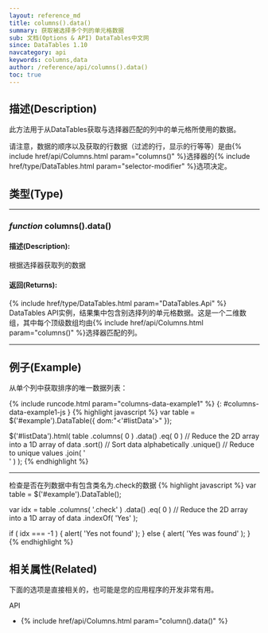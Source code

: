```yaml
---
layout: reference_md
title: columns().data()
summary: 获取被选择多个列的单元格数据
sub: 文档(Options & API) DataTables中文网
since: DataTables 1.10
navcategory: api
keywords: columns,data
author: /reference/api/columns().data()
toc: true
---
```


## 描述(Description)
此方法用于从DataTables获取与选择器匹配的列中的单元格所使用的数据。

请注意，数据的顺序以及获取的行数据（过滤的行，显示的行等等）是由{% include href/api/Columns.html param="columns()" %}选择器的{% include href/type/DataTables.html param="selector-modifier" %}选项决定。


## 类型(Type)

---
    
### _function_ **columns().data()**   

#### 描述(Description):
根据选择器获取列的数据

#### 返回(Returns):
{% include href/type/DataTables.html param="DataTables.Api" %}
DataTables API实例，结果集中包含别选择列的单元格数据。这是一个二维数组，其中每个顶级数组均由{% include href/api/Columns.html param="columns()" %}选择器匹配的列。


--- 
    
## 例子(Example)

从单个列中获取排序的唯一数据列表：

{% include runcode.html param="columns-data-example1" %}
{: #columns-data-example1-js }
{% highlight javascript %}
var table = $('#example').DataTable({
    dom:"<lftip><'#listData'>"
});
 
$('#listData').html(
    table
        .columns( 0 )
        .data()
        .eq( 0 )      // Reduce the 2D array into a 1D array of data
        .sort()       // Sort data alphabetically
        .unique()     // Reduce to unique values
        .join( '<br>' )
);
{% endhighlight %}

---

检查是否在列数据中有包含类名为.check的数据
{% highlight javascript %}
var table = $('#example').DataTable();
 
var idx = table
    .columns( '.check' )
    .data()
    .eq( 0 ) // Reduce the 2D array into a 1D array of data
    .indexOf( 'Yes' );
 
if ( idx === -1 ) {
    alert( 'Yes not found' );
}
else {
    alert( 'Yes was found' );
}
{% endhighlight %}




## 相关属性(Related)
下面的选项是直接相关的，也可能是您的应用程序的开发非常有用。

API

- {% include href/api/Columns.html param="column().data()" %}

